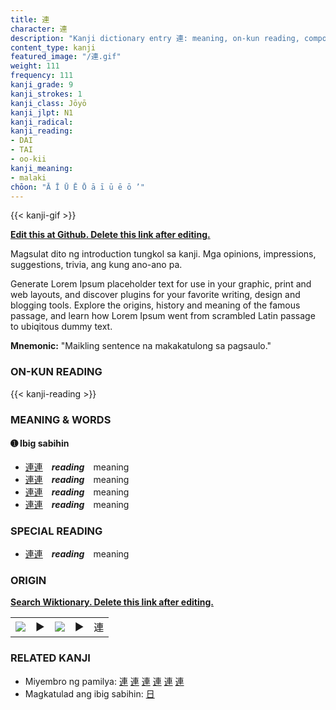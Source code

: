```yaml
---
title: 連
character: 連
description: "Kanji dictionary entry 連: meaning, on-kun reading, compounds, origin, related kanji"
content_type: kanji
featured_image: "/連.gif"
weight: 111
frequency: 111
kanji_grade: 9
kanji_strokes: 1
kanji_class: Jōyō
kanji_jlpt: N1
kanji_radical: 
kanji_reading: 
- DAI
- TAI
- oo-kii
kanji_meaning:
- malaki
chōon: "Ā Ī Ū Ē Ō ā ī ū ē ō ’"
---
```

[//]: # (Don't edit the line below. Kanji animated GIF code is automatically generated.)
{{< kanji-gif >}}

[//]: # (Edit below this line.)

**[Edit this at Github. Delete this link after editing.](https://github.com/tim0g/tim/tree/main/content/kanji/連/index.md)**

Magsulat dito ng introduction tungkol sa kanji. Mga opinions, impressions, suggestions, trivia, ang kung ano-ano pa.

Generate Lorem Ipsum placeholder text for use in your graphic, print and web layouts, and discover plugins for your favorite writing, design and blogging tools. Explore the origins, history and meaning of the famous passage, and learn how Lorem Ipsum went from scrambled Latin passage to ubiqitous dummy text.
 
**Mnemonic:** "Maikling sentence na makakatulong sa pagsaulo."

### ON-KUN READING

[//]: # (Don't edit the line below. ON-KUN READING code is automatically generated.)
{{< kanji-reading >}}

### MEANING & WORDS

#### ➊ **Ibig sabihin**
  - [連](../連)[連](../連)　***reading***　meaning
  - [連](../連)[連](../連)　***reading***　meaning
  - [連](../連)[連](../連)　***reading***　meaning
  - [連](../連)[連](../連)　***reading***　meaning

### SPECIAL READING
  - [連](../連)[連](../連)　***reading***　meaning

### ORIGIN

**[Search Wiktionary. Delete this link after editing.](https://wiktionary.org/wiki/連)**
<table class="kanji-table"><tr><td>
<img src="60px-連-bronze.svg.png">
</td><td>▶</td><td>
<img src="60px-連-oracle.svg.png">
</td><td>▶</td>
<td class="kanji-origin">連</td>
</tr></table>

### RELATED KANJI
- Miyembro ng pamilya: [連](../連) [連](../連) [連](../連) [連](../連) [連](../連) [連](../連)
- Magkatulad ang ibig sabihin: [日](../日)
